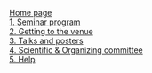 [Home page](https://github.com/Evavives/thesmbseminar/wiki) <br>
[1. Seminar program](https://github.com/Evavives/thesmbseminar/wiki/1.%E2%80%90Seminar-program) <br>
[2. Getting to the venue](https://github.com/Evavives/thesmbseminar/wiki/2.%E2%80%90Getting%E2%80%90to%E2%80%90the%E2%80%90venue) <br>
[3. Talks and posters](https://github.com/Evavives/thesmbseminar/wiki/3.%E2%80%90Talks%E2%80%90and%E2%80%90posters) <br>
[4. Scientific & Organizing committee](https://github.com/Evavives/thesmbseminar/wiki/4.%E2%80%90Scientific-and-Organizing-Committee) <br>
[5. Help](https://github.com/Evavives/thesmbseminar/wiki/5.%E2%80%90Help) <br>